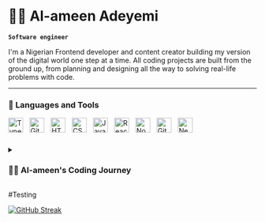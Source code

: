 # 🏄‍♂️ Al-ameen Adeyemi

**`Software engineer`**

I'm a Nigerian Frontend developer and content creator building my version of the digital world one step at a time. All coding projects are built from the ground up, from planning and designing all the way to solving real-life problems with code. 


---

### 🧰 Languages and Tools

<img align="left" alt="TypeScript" width="30px" style="padding-right:10px;" src="https://cdn.jsdelivr.net/gh/devicons/devicon/icons/typescript/typescript-plain.svg" />
<img align="left" alt="Git" width="30px" style="padding-right:10px;" src="https://cdn.jsdelivr.net/gh/devicons/devicon/icons/git/git-original.svg" />
<img align="left" alt="HTML" width="30px" style="padding-right:10px;" src="https://cdn.jsdelivr.net/gh/devicons/devicon/icons/html5/html5-plain.svg" />
<img align="left" alt="CSS" width="30px" style="padding-right:10px;" src="https://cdn.jsdelivr.net/gh/devicons/devicon/icons/css3/css3-plain.svg" />
<img align="left" alt="JavaScript" width="30px" style="padding-right:10px;" src="https://cdn.jsdelivr.net/gh/devicons/devicon/icons/javascript/javascript-plain.svg" />
<img align="left" alt="React" width="30px" style="padding-right:10px;" src="https://cdn.jsdelivr.net/gh/devicons/devicon/icons/react/react-original.svg" />
<img align="left" alt="NodeJS" width="30px" style="padding-right:10px;" src="https://cdn.jsdelivr.net/gh/devicons/devicon/icons/nodejs/nodejs-original.svg" />
<img align="left" alt="GitHub" width="30px" style="padding-right:10px;" src="https://cdn.jsdelivr.net/gh/devicons/devicon/icons/github/github-original.svg" />
<img align="left" alt="NextJs" width="30px" style="padding-right:10px;" src="https://cdn.jsdelivr.net/gh/devicons/devicon/icons/nextjs/nextjs-original.svg" />
<br />

#

<details>
 <summary><h3>👨‍💻 Al-ameen's Coding Journey</h3></summary>
   I started my coding journey as a naive software engineering student with a passion to learn everything I could about this programming world - code, unix, linux, theory. And all the while, teaching myself Frontend development with a dream to build my own app, but that soon got overshadowed by my desire to excel in Java so i can become a full-stack developer.
</details>

#Testing


[![GitHub Streak](https://streak-stats.demolab.com?user=adeyemialameen04&theme=dark&card_width=500)](https://git.io/streak-stats)
